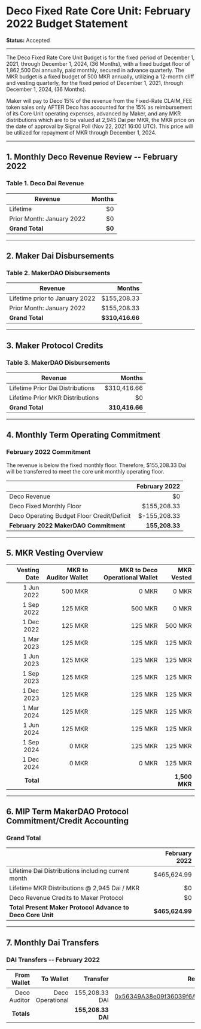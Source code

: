# Deco Fixed Rate Core Unit: February 2022 Budget Statement

**Status:** Accepted

---

The Deco Fixed Rate Core Unit Budget is for the fixed period of December 1, 2021, through December 1, 2024, (36 Months), with a fixed budget floor of 1,862,500 Dai annually, paid monthly, secured in advance quarterly. The MKR budget is a fixed budget of 500 MKR annually, utilizing a 12-month cliff and vesting quarterly, for the fixed period of December 1, 2021, through December 1, 2024, (36 Months).

Maker will pay to Deco 15% of the revenue from the Fixed-Rate CLAIM_FEE token sales only AFTER Deco has accounted for the 15% as reimbursement of its Core Unit operating expenses, advanced by Maker, and any MKR distributions which are to be valued at 2,945 Dai per MKR, the MKR price on the date of approval by Signal Poll (Nov 22, 2021 16:00 UTC). This price will be utilized for repayment of MKR through December 1, 2024.

---

## 1. Monthly Deco Revenue Review -- February 2022

### Table 1. Deco Dai Revenue

| Revenue | Months |
|-----------------|---------------:|
| Lifetime| $0 |
| Prior Month: January 2022| $0 |
| **Grand Total** | **$0** |

---

## 2. Maker Dai Disbursements

### Table 2. MakerDAO Disbursements

| Revenue | Months |
|-----------------|---------------:|
| Lifetime prior to January 2022| $155,208.33 |
| Prior Month: January 2022| $155,208.33 |
| **Grand Total** | **$310,416.66** |

---

## 3. Maker Protocol Credits

### Table 3. MakerDAO Disbursements

| Revenue | Months |
|-----------------|---------------:|
| Lifetime Prior Dai Distributions| $310,416.66 |
| Lifetime Prior MKR Distributions| $0 |
| **Grand Total** | **310,416.66** |

---

## 4. Monthly Term Operating Commitment

### February 2022 Commitment

The revenue is below the fixed monthly floor. Therefore, $155,208.33 Dai will be transferred to meet the core unit monthly operating floor.

|  |  February 2022 |
|-----------------|---------------:|
| Deco Revenue | $0|
| Deco Fixed Monthly Floor | $155,208.33|
| Deco Operating Budget Floor Credit/Deficit | $-155,208.33|
| **February 2022 MakerDAO Commitment** | **155,208.33** |

---

## 5. MKR Vesting Overview

| Vesting Date | MKR to Auditor Wallet | MKR to Deco Operational Wallet| MKR Vested |
|----------------------:|-----------------:|-----------:|--------------:|
| 1 Jun 2022 | 500 MKR | 0 MKR | 0 MKR |
| 1 Sep 2022 | 125 MKR | 500 MKR | 0 MKR |
| 1 Dec 2022 | 125 MKR | 125 MKR | 500 MKR |
| 1 Mar 2023 | 125 MKR | 125 MKR | 125 MKR |
| 1 Jun 2023 | 125 MKR | 125 MKR | 125 MKR |
| 1 Sep 2023 | 125 MKR | 125 MKR | 125 MKR |
| 1 Dec 2023 | 125 MKR | 125 MKR | 125 MKR |
| 1 Mar 2024 | 125 MKR | 125 MKR | 125 MKR |
| 1 Jun 2024 | 125 MKR | 125 MKR | 125 MKR |
| 1 Sep 2024 | 0 MKR | 125 MKR | 125 MKR |
| 1 Dec 2024 | 0 MKR | 0 MKR | 125 MKR |
| **Total** | | |**1,500 MKR**|

---

## 6. MIP Term MakerDAO Protocol Commitment/Credit Accounting

### Grand Total

|  |  February 2022 |
|-----------------|---------------:|
| Lifetime Dai Distributions including current month | $465,624.99|
| Lifetime MKR Distributions @ 2,945 Dai / MKR | $0|
| Deco Revenue Credits to Maker Protocol | $0|
| **Total Present Maker Protocol Advance to Deco Core Unit** | **$465,624.99** |

---

## 7. Monthly Dai Transfers

### DAI Transfers -- February 2022

|From Wallet |To Wallet | Transfer | Recipient Multi-sig Address |
|-------------------:|-------------------:|----------------:|-----------------:|
| Deco Auditor | Deco Operational | 155,208.33 DAI | [0x56349A38e09f36039f6AF77309690d217Beaf0bF]( https://gnosis-safe.io/app/eth:0x56349A38e09f36039f6AF77309690d217Beaf0bF/balances) |
| **Totals** | | **155,208.33 DAI** | |
